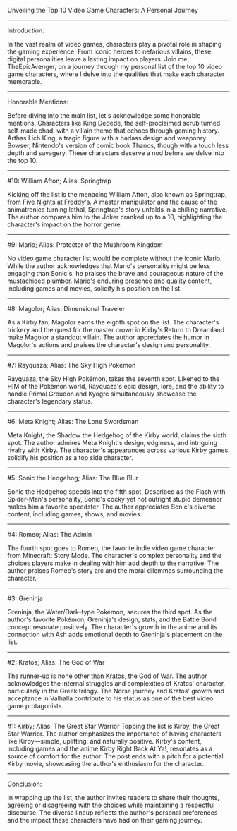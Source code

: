 Unveiling the Top 10 Video Game Characters: A Personal Journey

---

Introduction:

In the vast realm of video games, characters play a pivotal role in shaping the gaming experience. From iconic heroes to nefarious villains, these digital personalities leave a lasting impact on players. Join me, TheEpicAvenger, on a journey through my personal list of the top 10 video game characters, where I delve into the qualities that make each character memorable.

---

Honorable Mentions:

Before diving into the main list, let's acknowledge some honorable mentions. Characters like King Dedede, the self-proclaimed scrub turned self-made chad, with a villain theme that echoes through gaming history. Arthas Lich King, a tragic figure with a badass design and weaponry. Bowser, Nintendo's version of comic book Thanos, though with a touch less depth and savagery. These characters deserve a nod before we delve into the top 10.

---

#10: William Afton; Alias: Springtrap

Kicking off the list is the menacing William Afton, also known as Springtrap, from Five Nights at Freddy's. A master manipulator and the cause of the animatronics turning lethal, Springtrap's story unfolds in a chilling narrative. The author compares him to the Joker cranked up to a 10, highlighting the character's impact on the horror genre.

---

#9: Mario; Alias: Protector of the Mushroom Kingdom

No video game character list would be complete without the iconic Mario. While the author acknowledges that Mario's personality might be less engaging than Sonic's, he praises the brave and courageous nature of the mustachioed plumber. Mario's enduring presence and quality content, including games and movies, solidify his position on the list.

---

#8: Magolor; Alias: Dimensional Traveler

As a Kirby fan, Magolor earns the eighth spot on the list. The character's trickery and the quest for the master crown in Kirby's Return to Dreamland make Magolor a standout villain. The author appreciates the humor in Magolor's actions and praises the character's design and personality.

---

#7: Rayquaza; Alias: The Sky High Pokémon

Rayquaza, the Sky High Pokémon, takes the seventh spot. Likened to the HIM of the Pokémon world, Rayquaza's epic design, lore, and the ability to handle Primal Groudon and Kyogre simultaneously showcase the character's legendary status.

---

#6: Meta Knight; Alias: The Lone Swordsman

Meta Knight, the Shadow the Hedgehog of the Kirby world, claims the sixth spot. The author admires Meta Knight's design, edginess, and intriguing rivalry with Kirby. The character's appearances across various Kirby games solidify his position as a top side character.

---

#5: Sonic the Hedgehog; Alias: The Blue Blur

Sonic the Hedgehog speeds into the fifth spot. Described as the Flash with Spider-Man's personality, Sonic's cocky yet not outright stupid demeanor makes him a favorite speedster. The author appreciates Sonic's diverse content, including games, shows, and movies.

---

#4: Romeo; Alias: The Admin

The fourth spot goes to Romeo, the favorite indie video game character from Minecraft: Story Mode. The character's complex personality and the choices players make in dealing with him add depth to the narrative. The author praises Romeo's story arc and the moral dilemmas surrounding the character.

---

#3: Greninja

Greninja, the Water/Dark-type Pokémon, secures the third spot. As the author's favorite Pokémon, Greninja's design, stats, and the Battle Bond concept resonate positively. The character's growth in the anime and its connection with Ash adds emotional depth to Greninja's placement on the list.

---

#2: Kratos; Alias: The God of War

The runner-up is none other than Kratos, the God of War. The author acknowledges the internal struggles and complexities of Kratos' character, particularly in the Greek trilogy. The Norse journey and Kratos' growth and acceptance in Valhalla contribute to his status as one of the best video game protagonists.

---

#1: Kirby; Alias: The Great Star Warrior
Topping the list is Kirby, the Great Star Warrior. The author emphasizes the importance of having characters like Kirby—simple, uplifting, and naturally positive. Kirby's content, including games and the anime Kirby Right Back At Ya!, resonates as a source of comfort for the author. The post ends with a pitch for a potential Kirby movie, showcasing the author's enthusiasm for the character.

---

Conclusion:

In wrapping up the list, the author invites readers to share their thoughts, agreeing or disagreeing with the choices while maintaining a respectful discourse. The diverse lineup reflects the author's personal preferences and the impact these characters have had on their gaming journey.
